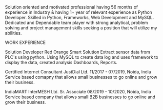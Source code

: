 Solution oriented and motivated professional having 56 months of experience in Industry & having 1+ year of relevant experience as Python Developer. Skilled in Python, Frameworks, Web Development and MySQL. Dedicated and Dependable team player with strong analytical, problem solving and project management skills seeking a position that will utilize my abilities.


WORK EXPERIENCE

Solution Developer
Red Orange Smart Solution
Extract sensor data from PLC's using python. Using MySQL to create data log and uses framework
to display the data, created analysis Dashboards, Reports.

Certified Internet Consultant
JustDial Ltd. 11/2017 - 07/2019, Noida, India
Service based comapny that allows small businesses to go
online and grow their business.

IndiaMART InterMESH Ltd.
Sr. Associate
08/2019 - 10/2020, Noida, India
Service based company that allows small B2B businesses to
go online and grow their business.
